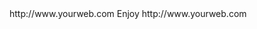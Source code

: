 <? xml version="1.0" ?>
<rss version="2.0">
<channel>
<title>*Freemedia News*</title>
<description></description>
<link>http://www.yourweb.com</link>
<item>
<title>****** UPDATE SERVER Offline For Maintenance ****** Please install your device buffer settings after update******</title>
<description> Enjoy </description>
<link>http://www.yourweb.com</link>
</channel>
</rss>
